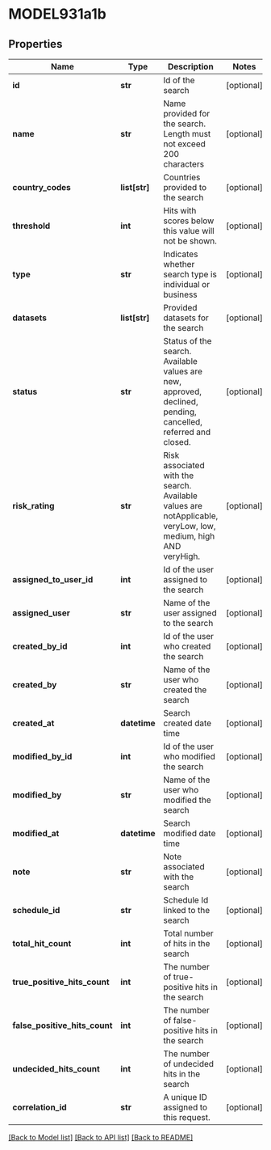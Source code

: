 # MODEL931a1b

## Properties
Name | Type | Description | Notes
------------ | ------------- | ------------- | -------------
**id** | **str** | Id of the search | [optional] 
**name** | **str** | Name provided for the search. Length must not exceed 200 characters | [optional] 
**country_codes** | **list[str]** | Countries provided to the search | [optional] 
**threshold** | **int** | Hits with scores below this value will not be shown. | [optional] 
**type** | **str** | Indicates whether search type is individual or business | [optional] 
**datasets** | **list[str]** | Provided datasets for the search | [optional] 
**status** | **str** | Status of the search. Available values are new, approved, declined, pending, cancelled, referred and closed. | [optional] 
**risk_rating** | **str** | Risk associated with the search. Available values are notApplicable, veryLow, low, medium, high AND veryHigh. | [optional] 
**assigned_to_user_id** | **int** | Id of the user assigned to the search | [optional] 
**assigned_user** | **str** | Name of the user assigned to the search | [optional] 
**created_by_id** | **int** | Id of the user who created the search | [optional] 
**created_by** | **str** | Name of the user who created the search | [optional] 
**created_at** | **datetime** | Search created date time | [optional] 
**modified_by_id** | **int** | Id of the user who modified the search | [optional] 
**modified_by** | **str** | Name of the user who modified the search | [optional] 
**modified_at** | **datetime** | Search modified date time | [optional] 
**note** | **str** | Note associated with the search | [optional] 
**schedule_id** | **str** | Schedule Id linked to the search | [optional] 
**total_hit_count** | **int** | Total number of hits in the search | [optional] 
**true_positive_hits_count** | **int** | The number of true-positive hits in the search | [optional] 
**false_positive_hits_count** | **int** | The number of false-positive hits in the search | [optional] 
**undecided_hits_count** | **int** | The number of undecided hits in the search | [optional] 
**correlation_id** | **str** | A unique ID assigned to this request. | [optional] 

[[Back to Model list]](../README.md#documentation-for-models) [[Back to API list]](../README.md#documentation-for-api-endpoints) [[Back to README]](../README.md)

